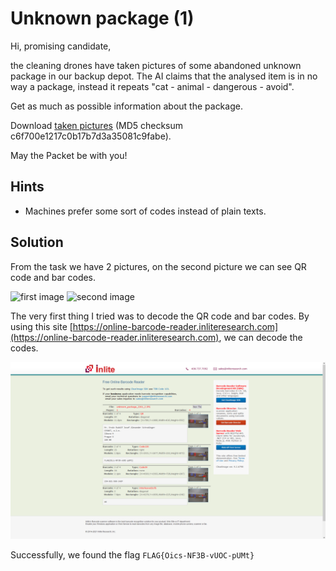 # Unknown package (1)

Hi, promising candidate,

the cleaning drones have taken pictures of some abandoned unknown package in our backup depot. The AI claims that the analysed item is in no way a package, instead it repeats "cat - animal - dangerous - avoid".

Get as much as possible information about the package.

Download [taken pictures](https://owncloud.cesnet.cz/index.php/s/YxcC6BP430nR5en) (MD5 checksum c6f700e1217c0b17b7d3a35081c9fabe).

May the Packet be with you!

## Hints

- Machines prefer some sort of codes instead of plain texts.

## Solution

From the task we have 2 pictures, on the second picture we can see QR code and bar codes.

![first image](unknown_package_2261_1.JPG)
![second image](unknown_package_2261_2.JPG)

The very first thing I tried was to decode the QR code and bar codes. By using this site [https://online-barcode-reader.inliteresearch.com](https://online-barcode-reader.inliteresearch.com), we can decode the codes.

![decoded codes](qr-codes-and-bar-codes.png)

Successfully, we found the flag `FLAG{Oics-NF3B-vUOC-pUMt}`
